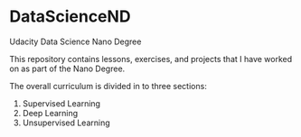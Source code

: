 # DataScienceND
Udacity Data Science Nano Degree

This repository contains lessons, exercises, and projects that I have worked on as part of the Nano Degree.

The overall curriculum is divided in to three sections:

1. Supervised Learning
2. Deep Learning
3. Unsupervised Learning
